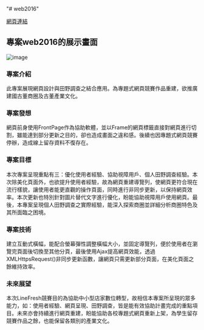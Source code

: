 "# web2016" 
<p><a href="https://chang-chien.github.io/web2016/index.html">網頁連結</a></p>
<h2>專案web2016的展示畫面</h2>

![image](https://user-images.githubusercontent.com/89545799/134816525-052d0c99-1ab1-41a9-8e84-8673c5ca3e6e.png)
<h3>專案介紹</h3>
此專案展現網頁設計與田野調查之結合應用。為專題式網頁競賽作品重建，欲推廣建國古董商圈及古董產業文化。
<h3>專案發想</h3>
網頁前身使用FrontPage作為協助軟體，並以Frame的網頁標籤直接對網頁進行切割，雖能達到部分更新之目的，卻也造成畫面之違和感。後續也因專題式網頁競賽停辦，造成線上留存資料不復存在。
<h3>專案目標</h3>
本次專案呈現重點有三：優化使用者經驗、協助視障用戶、個人田野調查經驗。本次除美化頁面外，也欲提升使用者經驗，故為網頁重建導覽列，使網頁更符合現在流行樣貌，讓使用者能更直觀的操作頁面，同時進行非同步更新，以保持網頁效率。本次更新也特別針對圖片替代文字進行優化，盼能協助視障用戶使用網頁。最後，本專案呈現個人田野調查之實際經驗，能深入探索商圈並詳細分析商圈特色及其所面臨之困境。
<h3>專案技術</h3>
建立互動式橫幅，能配合螢幕彈性調整橫幅大小，並固定導覽列，便於使用者在瀏覽完頁面後切換至其他分頁，最後使用Ajax提高網頁效能，透過XMLHttpsRequest()非同步更新函數，讓網頁只需更新部分頁面，在美化頁面之餘維持效率。
<h3>未來展望</h3>
本次LineFresh競賽目的為協助中小型店家數位轉型，故相信本專案所呈現的眾多能力，如：使用者經驗、網頁呈現、田野調查，皆是能有效協助計畫完成的重點項目。未來亦會持續進行網頁重建，盼能協助各校專題式網頁重新上架，為學生留存競賽作品之餘，也能保留各類別的產業文化。